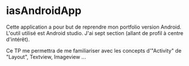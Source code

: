 # iasAndroidApp

Cette application a pour but de reprendre mon portfolio version Android. L'outil utilisé est Android studio.
J'ai sept section (allant de profil à centre d'intérêt).

Ce TP me permettra de me familiariser avec les concepts d'"Activity" de "Layout", Textview, Imageview ...

